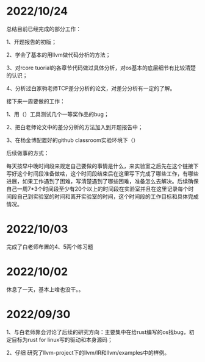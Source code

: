 # 2022/10/24

总结目前已经完成的部分工作：

1、开题报告的初版；

2、学会了基本的用llvm做代码分析的方法；

3、对rcore tuorial的各章节代码做过具体分析，对os基本的底层细节有比较清楚的认识；

4、分析过白家驹老师TCP差分分析的论文，对差分分析有一定的了解。



接下来一周要做的工作：

1、用（）工具测试几个一等奖作品的bug；

2、把白老师论文中的差分分析的方法加入到开题报告中；

3、在杨金博配置好的github classroom实验环境下（）



后续做事的方式：

每天按早中晚时间段来规定自己要做的事情是什么，来实验室之后先在这个链接下写好这个时间段准备做啥，这个时间段结束后在这里写下完成了哪些工作，有哪些进展，如果工作遇到了困难，写清楚遇到了哪些困难，准备怎么去解决。后续确保自己一周7*3个时间段至少有20个以上的时间段在实验室并且在这里记录每个时间段自己到实验室的时间和离开实验室的时间，这个时间段的工作目标和具体完成情况。



# 2022/10/03

完成了白老师布置的4、5两个练习题



# 2022/10/02

休息了一天，基本上啥也没干。。





# 2022/09/30

1、与白老师靠会讨论了后续的研究方向：主要集中在给rust编写的os找bug，初定目标为rust for linux写的驱动和本身源码；

2、仔细 研究了llvm-project下的llvm/IR和llvm/examples中的样例。









